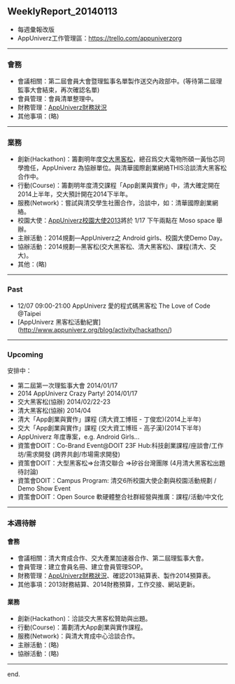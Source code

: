 ## WeeklyReport_20140113

* 每週彙報改版
* AppUniverz工作管理區：https://trello.com/appuniverzorg

----------------------------
### 會務
* 會議相關：第二屆會員大會暨理監事名單製作送交內政部中。(等待第二屆理監事大會結束，再次確認名單)
* 會員管理：會員清單整理中。
* 財務管理：[AppUniverz財務狀況](http://bit.ly/AU-Finance)
* 其他事項：(略)

----------------------------
### 業務
* 創新(Hackathon)：籌劃明年度[交大黑客松](http://hackathon.nctu.edu.tw/)，總召爲交大電物所碩一黃怡芯同學擔任，AppUniverz 為協辦單位。與清華國際創業網絡THIS洽談清大黑客松合作中。
* 行動(Course)：籌劃明年度清交課程「App創業與實作」中，清大確定開在2014上半年，交大預計開在2014下半年。
* 服務(Network)：嘗試與清交學生社團合作，洽談中，如：清華國際創業網絡。
* 校園大使：[AppUniverz校園大使2013](https://aucampus2013.hackpad.com/)將於 1/17 下午兩點在 Moso space 舉辦。
* 主辦活動：2014規劃—AppUniverz之 Android girls、校園大使Demo Day。
* 協辦活動：2014規劃—黑客松(交大黑客松、清大黑客松)、課程(清大、交大)。
* 其他：(略)

----------------------------
### Past 

* 12/07 09:00-21:00 AppUniverz 愛的程式碼黑客松 The Love of Code @Taipei
* [AppUniverz 黑客松活動紀實]
(http://www.appuniverz.org/blog/activity/hackathon/)

----------------------------
### Upcoming 

安排中：

* 第二屆第一次理監事大會 2014/01/17 
* 2014 AppUniverz Crazy Party! 2014/01/17 
* 交大黑客松(協辦) 2014/02/22-23 
* 清大黑客松(協辦) 2014/04
* 清大「App創業與實作」課程 (清大資工博班 - 丁俊宏)(2014上半年)
* 交大「App創業與實作」課程 (交大資工博班 - 高子漢)(2014下半年)
* AppUniverz 年度專案，e.g. Android Girls...
* 資策會DOIT：Co-Brand Event@DOIT 23F Hub:科技創業課程/座談會/工作坊/需求開發 (跨界共創/市場需求開發)
* 資策會DOIT：大型黑客松=>台清交聯合 =>矽谷台灣團隊  (4月清大黑客松出題待討論)
* 資策會DOIT：Campus Program: 清交6所校園大使企劃與校園活動規劃 / Demo Show Event
* 資策會DOIT：Open Source 軟硬體整合社群經營與推廣：課程/活動/中文化

----------------------------
### 本週待辦

#### 會務
* 會議相關：清大育成合作、交大產業加速器合作、第二屆理監事大會。
* 會員管理：建立會員名冊、建立會員管理SOP。
* 財務管理：[AppUniverz財務狀況](http://bit.ly/AU-Finance)、確認2013結算表、製作2014預算表。
* 其他事項：2013財務結算、2014財務預算，工作交接、網站更新。

#### 業務
* 創新(Hackathon)：洽談交大黑客松贊助與出題。
* 行動(Course)：籌劃清大App創業與實作課程。
* 服務(Network)：與清大育成中心洽談合作。
* 主辦活動：(略)
* 協辦活動：(略)

----------------------------
end.



